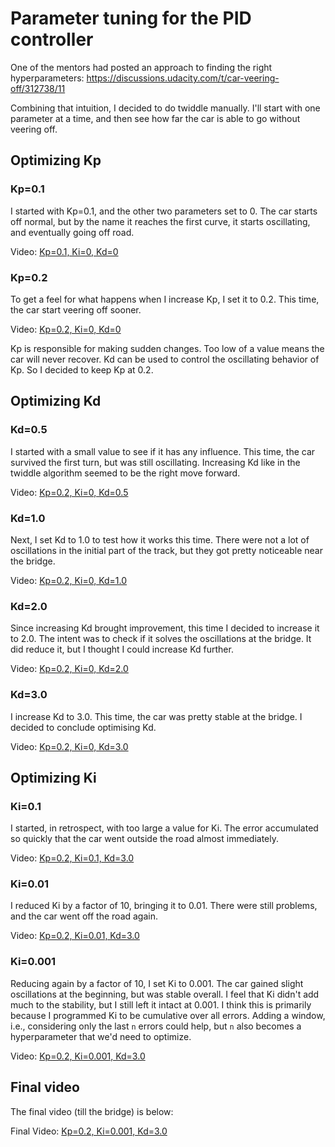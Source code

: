 # Parameter tuning for the PID controller

One of the mentors had posted an approach to finding the right hyperparameters: https://discussions.udacity.com/t/car-veering-off/312738/11

Combining that intuition, I decided to do twiddle manually. I'll start with one parameter at a time, and then see how far the car is able to go without veering off.

## Optimizing Kp

### Kp=0.1
I started with Kp=0.1, and the other two parameters set to 0. The car starts off normal, but by the name it reaches the first curve, it starts oscillating, and eventually going off road.

Video: [Kp=0.1, Ki=0, Kd=0](videos/Kp1.mp4)

### Kp=0.2

To get a feel for what happens when I increase Kp, I set it to 0.2. This time, the car start veering off sooner.

Video: [Kp=0.2, Ki=0, Kd=0](videos/Kp2.mp4)

Kp is responsible for making sudden changes. Too low of a value means the car will never recover. Kd can be used to control the oscillating behavior of Kp. So I decided to keep Kp at 0.2.

## Optimizing Kd

### Kd=0.5

I started with a small value to see if it has any influence. This time, the car survived the first turn, but was still oscillating. Increasing Kd like in the twiddle algorithm seemed to be the right move forward.

Video: [Kp=0.2, Ki=0, Kd=0.5](videos/Kd1.mp4)

### Kd=1.0

Next, I set Kd to 1.0 to test how it works this time. There were not a lot of oscillations in the initial part of the track, but they got pretty noticeable near the bridge.

Video: [Kp=0.2, Ki=0, Kd=1.0](videos/Kd2.mp4)

### Kd=2.0

Since increasing Kd brought improvement, this time I decided to increase it to 2.0. The intent was to check if it solves the oscillations at the bridge. It did reduce it, but I thought I could increase Kd further.

Video: [Kp=0.2, Ki=0, Kd=2.0](videos/Kd3.mp4)

### Kd=3.0

I increase Kd to 3.0. This time, the car was pretty stable at the bridge. I decided to conclude optimising Kd.

Video: [Kp=0.2, Ki=0, Kd=3.0](videos/Kd4.mp4)

## Optimizing Ki

### Ki=0.1

I started, in retrospect, with too large a value for Ki. The error accumulated so quickly that the car went outside the road almost immediately.

Video: [Kp=0.2, Ki=0.1, Kd=3.0](videos/Ki1.mp4)

### Ki=0.01

I reduced Ki by a factor of 10, bringing it to 0.01. There were still problems, and the car went off the road again.

Video: [Kp=0.2, Ki=0.01, Kd=3.0](videos/Ki2.mp4)

### Ki=0.001

Reducing again by a factor of 10, I set Ki to 0.001. The car gained slight oscillations at the beginning, but was stable overall. I feel that Ki didn't add much to the stability, but I still left it intact at 0.001. I think this is primarily because I programmed Ki to be cumulative over all errors. Adding a window, i.e., considering only the last `n` errors could help, but `n` also becomes a hyperparameter that we'd need to optimize.

Video: [Kp=0.2, Ki=0.001, Kd=3.0](videos/Ki3.mp4)

## Final video

The final video (till the bridge) is below:

Final Video: [Kp=0.2, Ki=0.001, Kd=3.0](videos/Ki3.mp4)
